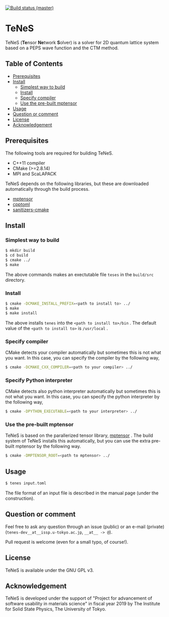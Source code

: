 [![Build status (master)](https://travis-ci.org/issp-center-dev/TeNeS.svg?branch=master)](https://travis-ci.org/issp-center-dev/TeNeS)

# TeNeS

TeNeS (**Te**nsor **Ne**twork **S**olver) is a solver for 2D quantum lattice system based on a PEPS wave function and the CTM method.

## Table of Contents

- [Prerequisites](#prerequisites)
- [Install](#install)
    - [Simplest way to build](#simplest-way-to-build)
    - [Install](#install)
    - [Specify compiler](#specify-compiler)
    - [Use the pre-built mptensor](#use-the-pre-built-mptensor)
- [Usage](#usage)
- [Question or comment](#question-or-comment)
- [License](#license)
- [Acknowledgement](#acknowledgement)


## Prerequisites
The following tools are required for building TeNeS.

- C++11 compiler
- CMake (>=2.8.14)
- MPI and ScaLAPACK

TeNeS depends on the following libraries, but these are downloaded automatically through the build process.

- [mptensor](https://github.com/smorita/mptensor)
- [cpptoml](https://github.com/skystrife/cpptoml)
- [sanitizers-cmake](https://github.com/arsenm/sanitizers-cmake)

## Install

### Simplest way to build

``` bash
$ mkdir build
$ cd build
$ cmake ../
$ make
```

The above commands makes an exectutable file `teses` in the `build/src` directory.

### Install

``` bash
$ cmake -DCMAKE_INSTALL_PREFIX=<path to install to> ../
$ make
$ make install
```

The above installs `tenes` into the `<path to install to>/bin` .
The default value of the `<path to install to>` is `/usr/local` .

### Specify compiler

CMake detects your compiler automatically but sometimes this is not what you want.
In this case, you can specify the compiler by the following way,

``` bash
$ cmake -DCMAKE_CXX_COMPILER=<path to your compiler> ../
```

### Specify Python interpreter

CMake detects also python interpreter automatically but sometimes this is not what you want.
In this case, you can specify the python interpreter by the following way,

``` bash
$ cmake -DPYTHON_EXECUTABLE=<path to your interpreter> ../
```

### Use the pre-built mptensor

TeNeS is based on the parallerized tensor library, [mptensor](https://github.com/smorita/mptensor) .
The build system of TeNeS installs this automatically, but you can use the extra pre-built mptensor by the following way.

``` bash
$ cmake -DMPTENSOR_ROOT=<path to mptensor> ../
```

## Usage

``` bash
$ tenes input.toml
```

The file format of an input file is described in the manual page (under the construction).

## Question or comment

Feel free to ask any question through an issue (public) or an e-mail (private) (`tenes-dev__at__issp.u-tokyo.ac.jp`, `__at__ -> @`).

Pull request is welcome (even for a small typo, of course!).

## License
TeNeS is available under the GNU GPL v3.

## Acknowledgement
TeNeS is developed under the support of "Project for advancement of software usability in materials science" in fiscal year 2019 by The Institute for Solid State Physics, The University of Tokyo.


